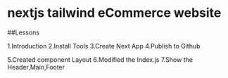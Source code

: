 # nextjs tailwind eCommerce website

##Lessons

1.Introduction
2.Install Tools
3.Create Next App
4.Publish to Github


5.Created component Layout
6.Modified the Index.js 
7.Show the Header,Main,Footer